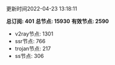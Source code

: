 更新时间2022-04-23 13:18:11

**总订阅: 401**
**总节点: 15930**
**有效节点: 2590**
- v2ray节点: 1301
- ssr节点: 766
- trojan节点: 217
- ss节点: 306
